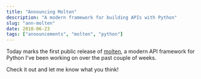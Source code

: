 ```yaml
---
title: "Announcing Molten"
description: "A modern framework for building APIs with Python"
slug: "ann-molten"
date: 2018-06-23
tags: ["announcements", "molten", "python"]
---
```


Today marks the first public release of [molten], a modern API
framework for Python I've been working on over the past couple of
weeks.

Check it out and let me know what you think!


[molten]: https://moltenframework.com
